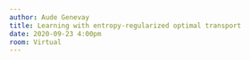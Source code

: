 ```yaml
---
author: Aude Genevay
title: Learning with entropy-regularized optimal transport
date: 2020-09-23 4:00pm
room: Virtual
---
```

